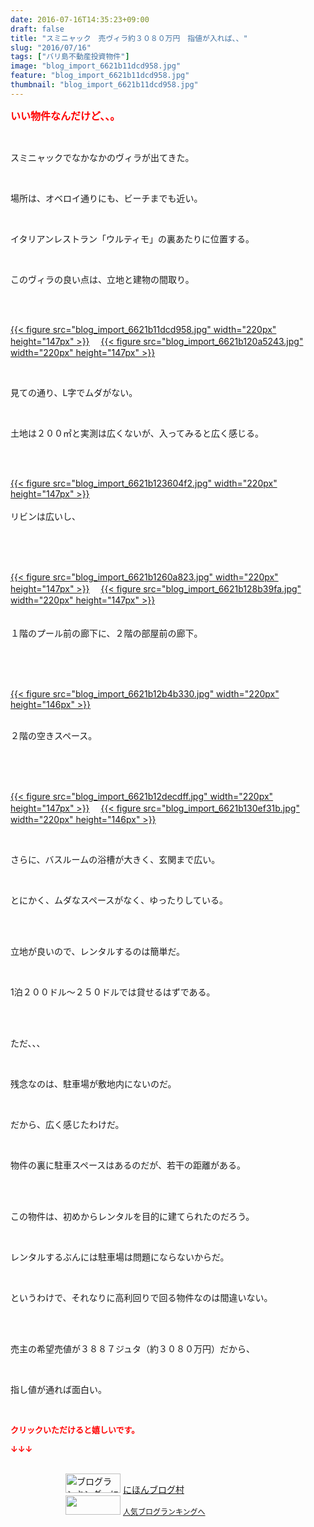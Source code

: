 ```yaml
---
date: 2016-07-16T14:35:23+09:00
draft: false
title: "スミニャック　売ヴィラ約３０８０万円　指値が入れば、、"
slug: "2016/07/16"
tags: ["バリ島不動産投資物件"]
image: "blog_import_6621b11dcd958.jpg"
feature: "blog_import_6621b11dcd958.jpg"
thumbnail: "blog_import_6621b11dcd958.jpg"
---
```

<p><font color="#ff0000" size="3"><strong>いい物件なんだけど、、。</strong></font></p><br/><p>スミニャックでなかなかのヴィラが出てきた。</p><br/><p>場所は、オベロイ通りにも、ビーチまでも近い。</p><br/><p>イタリアンレストラン「ウルティモ」の裏あたりに位置する。</p><br/><p>このヴィラの良い点は、立地と建物の間取り。</p><br/><p><br/><a href="blog_import_6621b11f21d57.jpg">{{< figure src="blog_import_6621b11dcd958.jpg" width="220px" height="147px" >}}</a> 　<a href="blog_import_6621b122140bc.jpg">{{< figure src="blog_import_6621b120a5243.jpg" width="220px" height="147px" >}}</a> <br/></p><br/><p>見ての通り、L字でムダがない。</p><br/><p>土地は２００㎡と実測は広くないが、入ってみると広く感じる。</p><br/><p><br/><a href="blog_import_6621b1249a2e6.jpg">{{< figure src="blog_import_6621b123604f2.jpg" width="220px" height="147px" >}}</a> <br/><br/>リビンは広いし、</p><br/><br/><p><br/><a href="blog_import_6621b12776cbf.jpg">{{< figure src="blog_import_6621b1260a823.jpg" width="220px" height="147px" >}}</a> 　<a href="blog_import_6621b129e7dc7.jpg">{{< figure src="blog_import_6621b128b39fa.jpg" width="220px" height="147px" >}}</a> <br/><br/><br/>１階のプール前の廊下に、２階の部屋前の廊下。</p><br/><br/><p><br/><a href="blog_import_6621b12ca6e33.jpg">{{< figure src="blog_import_6621b12b4b330.jpg" width="220px" height="146px" >}}</a> <br/></p><p><br/>２階の空きスペース。</p><br/><br/><p><br/><a href="blog_import_6621b12f37642.jpg">{{< figure src="blog_import_6621b12decdff.jpg" width="220px" height="147px" >}}</a> 　<a href="blog_import_6621b13269a7d.jpg">{{< figure src="blog_import_6621b130ef31b.jpg" width="220px" height="146px" >}}</a> <br/></p><br/><p>さらに、バスルームの浴槽が大きく、玄関まで広い。</p><br/><p>とにかく、ムダなスペースがなく、ゆったりしている。</p><br/><p><br/>立地が良いので、レンタルするのは簡単だ。</p><br/><p>1泊２００ドル～２５０ドルでは貸せるはずである。</p><br/><p><br/>ただ、、、</p><br/><p>残念なのは、駐車場が敷地内にないのだ。</p><br/><p>だから、広く感じたわけだ。</p><br/><p>物件の裏に駐車スペースはあるのだが、若干の距離がある。</p><br/><p><br/>この物件は、初めからレンタルを目的に建てられたのだろう。</p><br/><p>レンタルするぶんには駐車場は問題にならないからだ。</p><br/><p>というわけで、それなりに高利回りで回る物件なのは間違いない。</p><br/><p><br/>売主の希望売値が３８８７ジュタ（約３０８０万円）だから、</p><br/><p>指し値が通れば面白い。<br/></p><br/><p><font color="#ff0000" size="2"><strong>クリックいただけると嬉しいです。<br/></strong></font></p><p><font color="#ff0000" size="2"><strong>↓↓↓</strong></font></p><p><br/><a href="ranking.html" target="_blank"><img border="0" alt="ブログランキング・にほんブログ村へ" src="data:image/svg+xml;charset=utf-8,%3Csvg%20xmlns%3D%22http%3A%2F%2Fwww.w3.org%2F2000%2Fsvg%22%20title%3D%22Placeholder%20for%20Images%22%20role%3D%22presentation%22%20viewBox%3D%220%200%2088%2031%22%20%2F%3E" width="88" height="31" data-src="https://img-proxy.blog-video.jp/images?url=http%3A%2F%2Fwww.blogmura.com%2Fimg%2Fwww88_31.gif" style="aspect-ratio: auto 88 / 31;"/><noscript><img border="0" alt="ブログランキング・にほんブログ村へ" src="https://img-proxy.blog-video.jp/images?url=http%3A%2F%2Fwww.blogmura.com%2Fimg%2Fwww88_31.gif" width="88" height="31"></noscript></a> <a href="ranking.html" target="_blank">にほんブログ村</a> <br/><a title="人気ブログランキングへ" href="link.php?1804582"><img border="0" src="data:image/svg+xml;charset=utf-8,%3Csvg%20xmlns%3D%22http%3A%2F%2Fwww.w3.org%2F2000%2Fsvg%22%20title%3D%22Placeholder%20for%20Images%22%20role%3D%22presentation%22%20viewBox%3D%220%200%2088%2031%22%20%2F%3E" width="88" height="31" data-src="https://blog.with2.net/img/banner/banner_22.gif" style="aspect-ratio: auto 88 / 31;"/><noscript><img border="0" src="https://blog.with2.net/img/banner/banner_22.gif" width="88" height="31"></noscript></a> <a style="FONT-SIZE: 12px" href="link.php?1804582">人気ブログランキングへ</a> </p>

